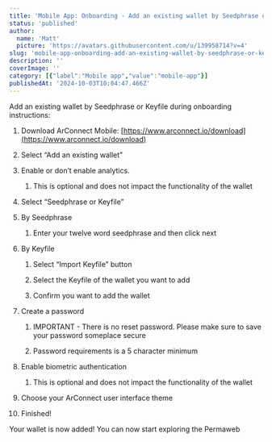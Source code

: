 ```yaml
---
title: 'Mobile App: Onboarding - Add an existing wallet by Seedphrase or Keyfile'
status: 'published'
author:
  name: 'Matt'
  picture: 'https://avatars.githubusercontent.com/u/139958714?v=4'
slug: 'mobile-app-onboarding-add-an-existing-wallet-by-seedphrase-or-keyfile'
description: ''
coverImage: ''
category: [{"label":"Mobile app","value":"mobile-app"}]
publishedAt: '2024-10-03T10:04:47.466Z'
---
```


Add an existing wallet by Seedphrase or Keyfile during onboarding instructions:

1. Download ArConnect Mobile: [https://www.arconnect.io/download](https://www.arconnect.io/download)

2. Select “Add an existing wallet”

3. Enable or don’t enable analytics.

    1. This is optional and does not impact the functionality of the wallet

    <!-- -->

4. Select “Seedphrase or Keyfile”

5. By Seedphrase

    1. Enter your twelve word seedphrase and then click next

    <!-- -->

6. By Keyfile

    1. Select “Import Keyfile” button

    2. Select the Keyfile of the wallet you want to add

    3. Confirm you want to add the wallet

    <!-- -->

7. Create a password

    1. IMPORTANT - There is no reset password. Please make sure to save your password someplace secure

    2. Password requirements is a 5 character minimum

    <!-- -->

8. Enable biometric authentication

    1. This is optional and does not impact the functionality of the wallet

    <!-- -->

9. Choose your ArConnect user interface theme

10. Finished!

Your wallet is now added! You can now start exploring the Permaweb

